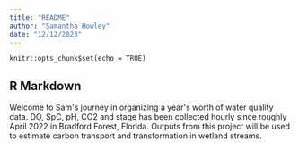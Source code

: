 ```yaml
---
title: "README"
author: "Samantha Howley"
date: "12/12/2023"
---
```


```{r setup, include=FALSE}
knitr::opts_chunk$set(echo = TRUE)
```

## R Markdown

Welcome to Sam's journey in organizing a year's worth of water quality data.
DO, SpC, pH, CO2 and stage has been collected hourly since roughly April 2022 in Bradford Forest, Florida. Outputs from this project will be used to estimate carbon transport and transformation in wetland streams.

